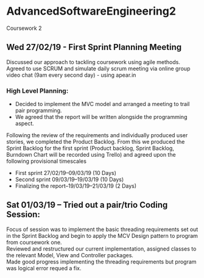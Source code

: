 # AdvancedSoftwareEngineering2
Coursework 2

## Wed 27/02/19 -  First Sprint Planning Meeting
Discussed our approach to tackling coursework using agile methods. Agreed to use SCRUM and simulate daily scrum meeting via online group video chat (9am every second day) - using apear.in

### High Level Planning:
- Decided to implement the MVC model and arranged a meeting to trail pair programming. 
- We agreed that the report will be written alongside the programming aspect. 

Following the review of the requirements and individually produced user stories, we completed the Product Backlog. From this we produced the Sprint Backlog for the first sprint (Product backlog, Sprint Backlog, Burndown Chart will be recorded using Trello) and agreed upon the following provisional  timescales 

- First sprint 27/02/19–09/03/19 (10  Days)
- Second sprint 09/03/19–19/03/19 (10 Days)
- Finalizing the report–19/03/19–21/03/19 (2 Days)

## Sat 01/03/19 – Tried out a pair/trio Coding Session:
Focus of session was to implement the basic threading requirements set out in the Sprint Backlog and begin to apply the MCV Design pattern to program from coursework one.  
Reviewed and restructured our current implementation, assigned classes to the relevant Model, View and Controller packages.   
Made good progress implementing the threading requirements but program was logical error requed a fix. 


